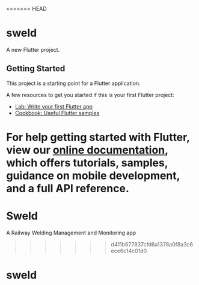 <<<<<<< HEAD
# sweld

A new Flutter project.

## Getting Started

This project is a starting point for a Flutter application.

A few resources to get you started if this is your first Flutter project:

- [Lab: Write your first Flutter app](https://flutter.dev/docs/get-started/codelab)
- [Cookbook: Useful Flutter samples](https://flutter.dev/docs/cookbook)

For help getting started with Flutter, view our
[online documentation](https://flutter.dev/docs), which offers tutorials,
samples, guidance on mobile development, and a full API reference.
=======
# Sweld
A Railway Welding Management and Monitoring app
>>>>>>> d411b677837cfd6a1378a0f8a3c6ece6c14c01d0
# sweld
